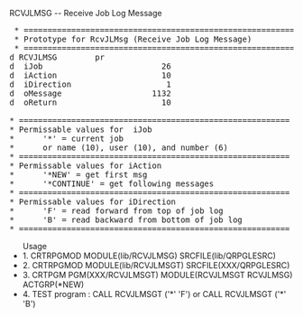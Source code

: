 RCVJLMSG -- Receive Job Log Message

<pre>
 * =========================================================
 * Prototype for RcvJLMsg (Receive Job Log Message)         
 * =========================================================
d RCVJLMSG        pr                                        
d  iJob                         26                          
d  iAction                      10                          
d  iDirection                    1                          
d  oMessage                   1132                          
d  oReturn                      10                          

* =========================================================
* Permissable values for  iJob                             
*      '*' = current job                                   
*      or name (10), user (10), and number (6)             
* =========================================================
* Permissable values for iAction                           
*      '*NEW' = get first msg                              
*      '*CONTINUE' = get following messages                
* =========================================================
* Permissable values for iDirection                        
*      'F' = read forward from top of job log              
*      'B' = read backward from bottom of job log          
* =========================================================
</pre>     

<ul>Usage
<li>1. CRTRPGMOD  MODULE(lib/RCVJLMSG) SRCFILE(lib/QRPGLESRC)</li>
<li>2. CRTRPGMOD  MODULE(lib/RCVJLMSGT) SRCFILE(XXX/QRPGLESRC)</li>
<li>3. CRTPGM     PGM(XXX/RCVJLMSGT) MODULE(RCVJLMSGT RCVJLMSG) ACTGRP(*NEW)</li>
<li>4. TEST program : CALL RCVJLMSGT ('*' 'F') or CALL RCVJLMSGT ('*' 'B')</li>  
</ul>
